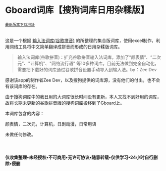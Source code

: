 # Gboard词库【搜狗词库日用杂糅版】

[`最新版本下载地址`]()<br>
<br>
<br>
这是一个根据 [输入法词库(谷歌拼音)](https://play.google.com/store/apps/details?id=com.zee.gpinyin) 的所整理的集合版词库，使用excel制作，利用网络工具将中文简单翻译成拼音而形成的日用杂糅版词库。

>输入法词库(谷歌拼音)：扩充谷歌拼音输入法词库，添加了“颜表情”、“二次元”、"计算机"、"网络流行语" 等10多种词库。目前无法做到完全自动化，需要把下载好的词库通过谷歌拼音设置手动导入到输入法。by：Zee Dev

感谢该app的制作者Zee Dev，以及搜狗提供的词库源，没有他们的付出，也不会有该词库的存在。

由于搜狗词库中的我日用的大词库很长时间没有更新，本人又找不到好用的词库，故将长期未更新的谷歌拼音版的搜狗词库搬移到了Gboard上。

本词库包含的内容：

颜表情，二次元，计算机，日剧动漫，日常用语

未做任何修改。
<br>
<br>
<br>

#### 仅收集整理•未经授权•不可商用•无许可协议•随意转载•仅供学习•24小时自行删除•侵删
